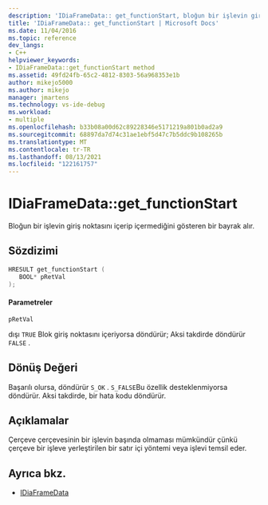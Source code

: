 ```yaml
---
description: 'IDiaFrameData:: get_functionStart, bloğun bir işlevin giriş noktasını içerip içermediğini gösteren bir bayrak alır.'
title: 'IDiaFrameData:: get_functionStart | Microsoft Docs'
ms.date: 11/04/2016
ms.topic: reference
dev_langs:
- C++
helpviewer_keywords:
- IDiaFrameData::get_functionStart method
ms.assetid: 49fd24fb-65c2-4812-8303-56a968353e1b
author: mikejo5000
ms.author: mikejo
manager: jmartens
ms.technology: vs-ide-debug
ms.workload:
- multiple
ms.openlocfilehash: b33b08a00d62c89228346e5171219a801b0ad2a9
ms.sourcegitcommit: 68897da7d74c31ae1ebf5d47c7b5ddc9b108265b
ms.translationtype: MT
ms.contentlocale: tr-TR
ms.lasthandoff: 08/13/2021
ms.locfileid: "122161757"
---
```

# <a name="idiaframedataget_functionstart"></a>IDiaFrameData::get_functionStart
Bloğun bir işlevin giriş noktasını içerip içermediğini gösteren bir bayrak alır.

## <a name="syntax"></a>Sözdizimi

```C++
HRESULT get_functionStart ( 
   BOOL* pRetVal
);
```

#### <a name="parameters"></a>Parametreler
 `pRetVal`

dışı `TRUE` Blok giriş noktasını içeriyorsa döndürür; Aksi takdirde döndürür `FALSE` .

## <a name="return-value"></a>Dönüş Değeri
 Başarılı olursa, döndürür `S_OK` . `S_FALSE`Bu özellik desteklenmiyorsa döndürür. Aksi takdirde, bir hata kodu döndürür.

## <a name="remarks"></a>Açıklamalar
 Çerçeve çerçevesinin bir işlevin başında olmaması mümkündür çünkü çerçeve bir işleve yerleştirilen bir satır içi yöntemi veya işlevi temsil eder.

## <a name="see-also"></a>Ayrıca bkz.
- [IDiaFrameData](../../debugger/debug-interface-access/idiaframedata.md)
